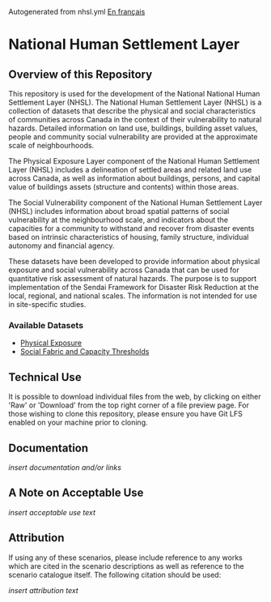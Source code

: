 Autogenerated from nhsl.yml
[En français](https://github.com/OpenDRR/national-human-settlement/blob/main/LISEZMOI.md)

# National Human Settlement Layer

## Overview of this Repository

This repository is used for the development of the National National Human Settlement Layer (NHSL). The National Human Settlement Layer (NHSL) is a collection of datasets that describe the physical and social characteristics of communities across Canada in the context of their vulnerability to natural hazards. Detailed information on land use, buildings, building asset values, people and community social vulnerability are provided at the approximate scale of neighbourhoods.

The Physical Exposure Layer component of the National Human Settlement Layer (NHSL) includes a delineation of settled areas and related land use across Canada, as well as information about buildings, persons, and capital value of buildings assets (structure and contents) within those areas.

The Social Vulnerability component of the National Human Settlement Layer (NHSL) includes information about broad spatial patterns of social vulnerability at the neighbourhood scale, and indicators about the capacities for a community to withstand and recover from disaster events based on intrinsic characteristics of housing, family structure, individual autonomy and financial agency.

These datasets have been developed to provide information about physical exposure and social vulnerability across Canada that can be used for quantitative risk assessment of natural hazards. The purpose is to support implementation of the Sendai Framework for Disaster Risk Reduction at the local, regional, and national scales. The information is not intended for use in site-specific studies.


### Available Datasets

- [Physical Exposure](https://github.com/OpenDRR/national-human-settlement/tree/main/physical-exposure)
- [Social Fabric and Capacity Thresholds](https://github.com/OpenDRR/national-human-settlement/tree/main/social-fabric)

## Technical Use

It is possible to download individual files from the web, by clicking on either 'Raw' or 'Download' from the top right corner of a file preview page. For those wishing to clone this repository, please ensure you have Git LFS enabled on your machine prior to cloning.

## Documentation

_insert documentation and/or links_

## A Note on Acceptable Use

_insert acceptable use text_

## Attribution

If using any of these scenarios, please include reference to any works which are cited in the scenario descriptions as well as reference to the scenario catalogue itself. The following citation should be used:

_insert attribution text_
